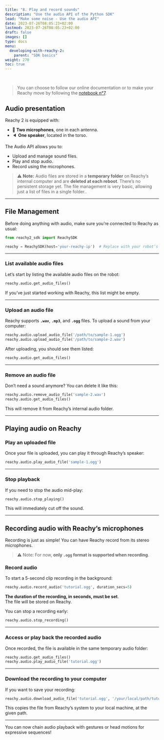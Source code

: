 ```yaml
---
title: "8. Play and record sounds"
description: "Use the audio API of the Python SDK"
lead: "Make some noise - Use the audio API"
date: 2023-07-26T08:05:23+02:00
lastmod: 2023-07-26T08:05:23+02:00
draft: false
images: []
type: docs
menu:
  developing-with-reachy-2:
    parent: "SDK basics"
weight: 270
toc: true
---
```

<br>

> You can choose to follow our online documentation or to make your Reachy move by following the [notebook n°7](https://github.com/pollen-robotics/reachy2-sdk/blob/develop/src/examples/7_audio.ipynb). 

## Audio presentation

Reachy 2 is equipped with:
- 🎤 **Two microphones**, one in each antenna.
- 🔈 **One speaker**, located in the torso.

The Audio API allows you to:
- Upload and manage sound files.
- Play and stop audio.
- Record using the microphones.

> ⚠️ **Note:** Audio files are stored in a **temporary folder** on Reachy’s internal computer and are **deleted at each reboot**. There’s no persistent storage yet. The file management is very basic, allowing just a list of files in a single folder..

---

## File Management

Before doing anything with audio, make sure you’re connected to Reachy as usual:
```python
from reachy2_sdk import ReachySDK

reachy = ReachySDK(host='your-reachy-ip')  # Replace with your robot’s IP
```

---

### List available audio files

Let’s start by listing the available audio files on the robot:
```python
reachy.audio.get_audio_files()
```

If you’ve just started working with Reachy, this list might be empty.

---

### Upload an audio file

Reachy supports **`.wav`**, **`.mp3`**, and **`.ogg`** files. To upload a sound from your computer:

```python
reachy.audio.upload_audio_file('/path/to/sample-1.ogg')
reachy.audio.upload_audio_file('/path/to/sample-2.wav')
```

After uploading, you should see them listed:

```python
reachy.audio.get_audio_files()
```

---

### Remove an audio file

Don’t need a sound anymore? You can delete it like this:
```python
reachy.audio.remove_audio_file('sample-2.wav')
reachy.audio.get_audio_files()
```

This will remove it from Reachy’s internal audio folder.

---

## Playing audio on Reachy

### Play an uploaded file

Once your file is uploaded, you can play it through Reachy’s speaker:
```python
reachy.audio.play_audio_file('sample-1.ogg')
```

---

### Stop playback

If you need to stop the audio mid-play:
```python
reachy.audio.stop_playing()
```

This will immediately cut off the sound.

---

## Recording audio with Reachy’s microphones

Recording is just as simple! You can have Reachy record from its stereo microphones.

> ⚠️ Note: For now, **only `.ogg` format is supported when recording**.

### Record audio
To start a 5-second clip recording in the background:
```python
reachy.audio.record_audio('tutorial.ogg', duration_secs=5)
```

**The duration of the recording, in seconds, must be set**.  
The file will be stored on Reachy.  

You can stop a recording early:
```python
reachy.audio.stop_recording()
```

---

### Access or play back the recorded audio

Once recorded, the file is available in the same temporary audio folder:
```python
reachy.audio.get_audio_files()
reachy.audio.play_audio_file('tutorial.ogg')
```

---

### Download the recording to your computer

If you want to save your recording:
```python
reachy.audio.download_audio_file('tutorial.ogg', '/your/local/path/tutorial.ogg')
```

This copies the file from Reachy’s system to your local machine, at the given path.  

---

You can now chain audio playback with gestures or head motions for expressive sequences!